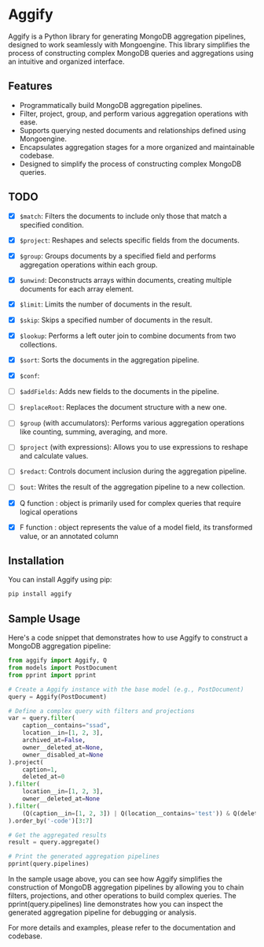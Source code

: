 # Aggify

Aggify is a Python library for generating MongoDB aggregation pipelines, designed to work seamlessly with Mongoengine. This library simplifies the process of constructing complex MongoDB queries and aggregations using an intuitive and organized interface.

## Features

- Programmatically build MongoDB aggregation pipelines.
- Filter, project, group, and perform various aggregation operations with ease.
- Supports querying nested documents and relationships defined using Mongoengine.
- Encapsulates aggregation stages for a more organized and maintainable codebase.
- Designed to simplify the process of constructing complex MongoDB queries.

## TODO

- [x] `$match`: Filters the documents to include only those that match a specified condition.
- [x] `$project`: Reshapes and selects specific fields from the documents.
- [x] `$group`: Groups documents by a specified field and performs aggregation operations within each group.
- [x] `$unwind`: Deconstructs arrays within documents, creating multiple documents for each array element.
- [x] `$limit`: Limits the number of documents in the result.
- [x] `$skip`: Skips a specified number of documents in the result.
- [x] `$lookup`: Performs a left outer join to combine documents from two collections.
- [x] `$sort`: Sorts the documents in the aggregation pipeline.
- [x] `$conf`:
- [ ] `$addFields`: Adds new fields to the documents in the pipeline.
- [ ] `$replaceRoot`: Replaces the document structure with a new one.
- [ ] `$group` (with accumulators): Performs various aggregation operations like counting, summing, averaging, and more.
- [ ] `$project` (with expressions): Allows you to use expressions to reshape and calculate values.
- [ ] `$redact`: Controls document inclusion during the aggregation pipeline.
- [ ] `$out`: Writes the result of the aggregation pipeline to a new collection.

- [x] Q function : object is primarily used for complex queries that require logical operations
- [x] F function : object represents the value of a model field, its transformed value, or an annotated column

## Installation

You can install Aggify using pip:

```bash
pip install aggify
```

## Sample Usage

Here's a code snippet that demonstrates how to use Aggify to construct a MongoDB aggregation pipeline:

```python
from aggify import Aggify, Q
from models import PostDocument
from pprint import pprint

# Create a Aggify instance with the base model (e.g., PostDocument)
query = Aggify(PostDocument)

# Define a complex query with filters and projections
var = query.filter(
    caption__contains="ssad",
    location__in=[1, 2, 3],
    archived_at=False,
    owner__deleted_at=None,
    owner__disabled_at=None
).project(
    caption=1,
    deleted_at=0
).filter(
    location__in=[1, 2, 3],
    owner__deleted_at=None
).filter(
    (Q(caption__in=[1, 2, 3]) | Q(location__contains='test')) & Q(deleted_at=None)
).order_by('-code')[3:7]

# Get the aggregated results
result = query.aggregate()

# Print the generated aggregation pipelines
pprint(query.pipelines)
```

In the sample usage above, you can see how Aggify simplifies the construction of MongoDB aggregation pipelines by allowing you to chain filters, projections, and other operations to build complex queries. The pprint(query.pipelines) line demonstrates how you can inspect the generated aggregation pipeline for debugging or analysis.

For more details and examples, please refer to the documentation and codebase.

